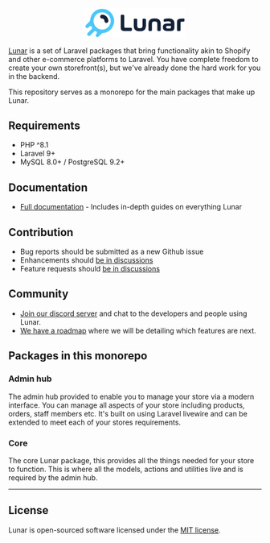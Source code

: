 <p align="center"><a href="https://lunarphp.io/" target="_blank"><picture><source media="(prefers-color-scheme: dark)" srcset="https://raw.githubusercontent.com/lunarphp/art/main/lunar-logo-dark.svg"><img alt="Lunar" width="200" src="https://raw.githubusercontent.com/lunarphp/art/main/lunar-logo.svg"></picture></a></p>

[Lunar](https://lunarphp.io) is a set of Laravel packages that bring functionality akin to Shopify and other e-commerce platforms to Laravel. You have complete freedom to create your own storefront(s), but we've already done the hard work for you in the backend.

This repository serves as a monorepo for the main packages that make up Lunar.

## Requirements

- PHP ^8.1
- Laravel 9+
- MySQL 8.0+ / PostgreSQL 9.2+

## Documentation

- [Full documentation](https://docs.lunarphp.io/) - Includes in-depth guides on everything Lunar

## Contribution

- Bug reports should be submitted as a new Github issue
- Enhancements should [be in discussions](https://github.com/lunarphp/lunar/discussions/new?category=enhancements)
- Feature requests should [be in discussions](https://github.com/lunarphp/lunar/discussions/new?category=feature-requests)

## Community

- [Join our discord server](https://discord.gg/v6qVWaf) and chat to the developers and people using Lunar.
- [We have a roadmap](https://github.com/orgs/lunarphp/projects/8) where we will be detailing which features are next.

## Packages in this monorepo

### Admin hub

The admin hub provided to enable you to manage your store via a modern interface. You can manage all aspects of your store including products, orders, staff members etc. It's built on using Laravel livewire and can be extended to meet each of your stores requirements.

### Core

The core Lunar package, this provides all the things needed for your store to function. This is where all the models, actions and utilities live and is required by the admin hub.

---

## License

Lunar is open-sourced software licensed under the [MIT license](https://opensource.org/licenses/MIT).
